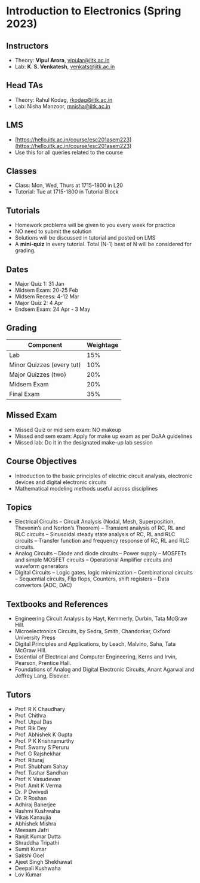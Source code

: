 # Introduction to Electronics (Spring 2023)

## Instructors
- Theory: **Vipul Arora**, vipular@iitk.ac.in
- Lab: **K. S. Venkatesh**, venkats@iitk.ac.in 

## Head TAs
- Theory: Rahul Kodag, rkodag@iitk.ac.in
- Lab: Nisha Manzoor, mnisha@iitk.ac.in 

## LMS
- [https://hello.iitk.ac.in/course/esc201asem223](https://hello.iitk.ac.in/course/esc201asem223)
- Use this for all queries related to the course

## Classes
- Class: Mon, Wed, Thurs at 1715-1800 in L20
- Tutorial: Tue at 1715-1800 in Tutorial Block

## Tutorials
- Homework problems will be given to you every week for practice
- NO need to submit the solution
- Solutions will be discussed in tutorial and posted on LMS
- A **mini-quiz** in every tutorial. Total (N-1) best of N will be considered for grading.

## Dates
- Major Quiz 1: 31 Jan
- Midsem Exam: 20-25 Feb
- Midsem Recess: 4-12 Mar
- Major Quiz 2: 4 Apr
- Endsem Exam: 24 Apr - 3 May

<!-- - Quiz 2: 21 Mar
- Quiz 3: 11 Apr -->

## Grading

| Component                | Weightage |
|--------------------------|-----------|
| Lab                      | 15%       |
| Minor Quizzes (every tut)| 10%       |
| Major Quizzes (two)      | 20%       |
| Midsem Exam              | 20%       |
| Final Exam               | 35%       |


## Missed Exam
- Missed Quiz or mid sem exam: NO makeup
- Missed end sem exam: Apply for make up exam as per DoAA guidelines
- Missed lab: Do it in the designated make-up lab session

## Course Objectives
- Introduction to the basic principles of electric circuit analysis, electronic devices and digital electronic circuits
- Mathematical modeling methods useful across disciplines

## Topics
- Electrical Circuits
    – Circuit Analysis (Nodal, Mesh, Superposition, Thevenin’s and Norton’s Theorem)
    – Transient analysis of RC, RL and RLC circuits
    – Sinusoidal steady state analysis of RC, RL and RLC circuits
    – Transfer function and frequency response of RC, RL and RLC circuits. 
- Analog Circuits
    – Diode and diode circuits
    – Power supply
    – MOSFETs and simple MOSFET circuits
    – Operational Amplifier circuits and waveform generators
- Digital Circuits
    – Logic gates, logic minimization
    – Combinational circuits
    – Sequential circuits, Flip flops, Counters, shift registers
    – Data convertors (ADC, DAC)

## Textbooks and References
- Engineering Circuit Analysis by Hayt, Kemmerly, Durbin, Tata McGraw Hill.​
- Microelectronics Circuits, by Sedra, Smith, Chandorkar​, Oxford University Press​
- Digital Principles and Applications, by Leach, Malvino, ​Saha, Tata McGraw Hill.​
- Essential of Electrical and Computer Engineering, Kerns and Irvin, Pearson, Prentice Hall.
- Foundations of Analog and Digital Electronic Circuits, Anant Agarwal and Jeffrey Lang, Elsevier.

## Tutors
- Prof. R K Chaudhary
- Prof. Chithra
- Prof. Utpal Das
- Prof. Rik Dey
- Prof. Abhishek K Gupta
- Prof. P K Krishnamurthy
- Prof. Swamy S Peruru
- Prof. G Rajshekhar
- Prof. Rituraj
- Prof. Shubham Sahay
- Prof. Tushar Sandhan
- Prof. K Vasudevan
- Prof. Amit K Verma
- Dr. P Dwivedi
- Dr. R Roshan
- Adhiraj Banerjee
- Rashmi Kushwaha
- Vikas Kanaujia 
- Abhishek Mishra
- Meesam Jafri
- Ranjit Kumar Dutta
- Shraddha Tripathi 
- Sumit Kumar 
- Sakshi Goel
- Ajeet Singh Shekhawat 
- Deepali Kushwaha
- Lov Kumar

